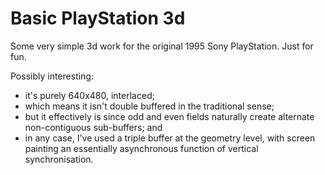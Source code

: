 Basic PlayStation 3d
====================

Some very simple 3d work for the original 1995 Sony PlayStation. Just for fun.

Possibly interesting:

- it's purely 640x480, interlaced;
- which means it isn't double buffered in the traditional sense;
- but it effectively is since odd and even fields naturally create alternate non-contiguous sub-buffers; and
- in any case, I've used a triple buffer at the geometry level, with screen painting an essentially asynchronous function of vertical synchronisation.